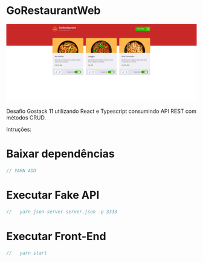 # GoRestaurantWeb
<img src="./src/assets/GoRestaurant.JPG" widt="100%">

Desafio Gostack 11 utilizando React e Typescript consumindo API REST com métodos CRUD.

Intruções:

# Baixar dependências 
```javascript
// YARN ADD
```

# Executar Fake API
```javascript
//   yarn json-server server.json -p 3333
```


# Executar Front-End
```javascript
//   yarn start
```
